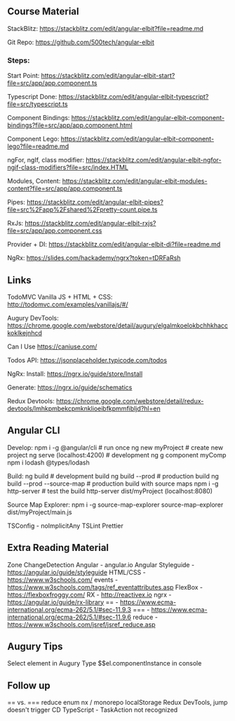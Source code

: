 ## Course Material
StackBlitz:
https://stackblitz.com/edit/angular-elbit?file=readme.md

Git Repo:
https://github.com/500tech/angular-elbit

### Steps:
Start Point:
https://stackblitz.com/edit/angular-elbit-start?file=src/app/app.component.ts

Typescript Done:
https://stackblitz.com/edit/angular-elbit-typescript?file=src/typescript.ts

Component Bindings:
https://stackblitz.com/edit/angular-elbit-component-bindings?file=src/app/app.component.html

Component Lego:
https://stackblitz.com/edit/angular-elbit-component-lego?file=readme.md

ngFor, ngIf, class modifier:
https://stackblitz.com/edit/angular-elbit-ngfor-ngif-class-modifiers?file=src/index.HTML

Modules, Content: 
https://stackblitz.com/edit/angular-elbit-modules-content?file=src/app/app.component.ts

Pipes:
https://stackblitz.com/edit/angular-elbit-pipes?file=src%2Fapp%2Fshared%2Fpretty-count.pipe.ts

RxJs:
https://stackblitz.com/edit/angular-elbit-rxjs?file=src/app/app.component.css

Provider + DI:
https://stackblitz.com/edit/angular-elbit-di?file=readme.md

NgRx:
https://slides.com/hackademy/ngrx?token=tDRFaRsh

## Links
TodoMVC Vanilla JS + HTML + CSS:
http://todomvc.com/examples/vanillajs/#/

Augury DevTools:
https://chrome.google.com/webstore/detail/augury/elgalmkoelokbchhkhacckoklkejnhcd

Can I Use
https://caniuse.com/

Todos API:
https://jsonplaceholder.typicode.com/todos

NgRx:
Install:
https://ngrx.io/guide/store/Install

Generate:
https://ngrx.io/guide/schematics

Redux Devtools:
https://chrome.google.com/webstore/detail/redux-devtools/lmhkpmbekcpmknklioeibfkpmmfibljd?hl=en

## Angular CLI
Develop:
npm i -g @angular/cli  # run once
ng new myProject       # create new project
ng serve (localhost:4200)  # development
ng g component myComp
npm i lodash @types/lodash

Build:
ng build         # development build
ng build --prod  # production build
ng build --prod --source-map  # production build with source maps
npm i -g http-server # test the build
http-server dist/myProject (localhost:8080)

Source Map Explorer:
npm i -g source-map-explorer
source-map-explorer dist/myProject/main.js


TSConfig - noImplicitAny
TSLint
Prettier

## Extra Reading Material
Zone
ChangeDetection
Angular - angular.io
Angular Styleguide - https://angular.io/guide/styleguide
HTML/CSS - https://www.w3schools.com/
events - https://www.w3schools.com/tags/ref_eventattributes.asp
FlexBox - https://flexboxfroggy.com/
RX - http://reactivex.io
ngrx - https://angular.io/guide/rx-library
==  - https://www.ecma-international.org/ecma-262/5.1/#sec-11.9.3
=== - https://www.ecma-international.org/ecma-262/5.1/#sec-11.9.6
reduce - https://www.w3schools.com/jsref/jsref_reduce.asp

## Augury Tips
Select element in Augury
Type $$el.componentInstance in console

## Follow up
== vs. ===
reduce
enum
nx / monorepo
localStorage
Redux DevTools, jump doesn't trigger CD
TypeScript - TaskAction not recognized
